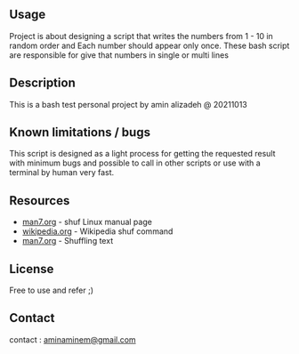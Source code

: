## Usage
Project is about designing a script that writes the numbers from 1 - 10 in random order and Each number should appear only once.
These bash script are responsible for give that numbers in single or multi lines 


## Description
This is a bash test personal project by amin alizadeh @ 20211013


## Known limitations / bugs
This script is designed as a light process for getting the requested result with minimum bugs and possible to call in other scripts or use with a terminal by human very fast.


## Resources
- [man7.org](https://man7.org/linux/man-pages/man1/shuf.1.html) - shuf Linux manual page
- [wikipedia.org](https://en.wikipedia.org/wiki/Shuf) - Wikipedia shuf command
- [man7.org](https://www.gnu.org/software/coreutils/manual/html_node/shuf-invocation.html) - Shuffling text


## License
Free to use and refer ;)


## Contact
contact : aminaminem@gmail.com
